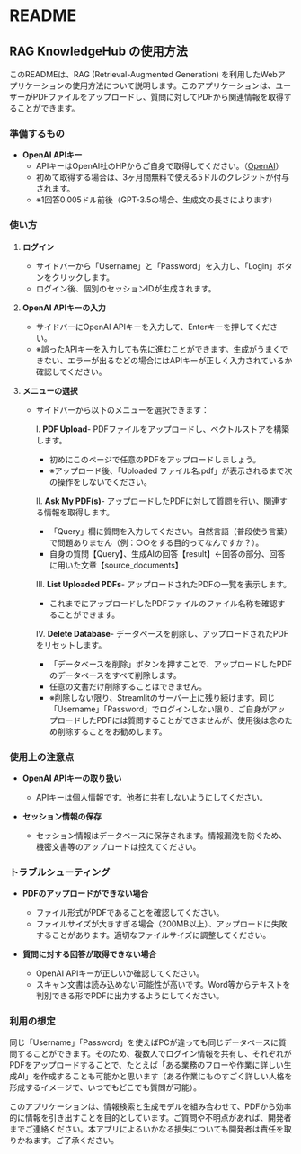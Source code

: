 # README

## RAG KnowledgeHub の使用方法

このREADMEは、RAG (Retrieval-Augmented Generation) を利用したWebアプリケーションの使用方法について説明します。このアプリケーションは、ユーザーがPDFファイルをアップロードし、質問に対してPDFから関連情報を取得することができます。

### 準備するもの
- **OpenAI APIキー**
  - APIキーはOpenAI社のHPからご自身で取得してください。（[OpenAI](https://platform.openai.com/docs/overview)）
  - 初めて取得する場合は、3ヶ月間無料で使える5ドルのクレジットが付与されます。
  - ※1回答0.005ドル前後（GPT-3.5の場合、生成文の長さによります）

### 使い方

1. **ログイン**
   - サイドバーから「Username」と「Password」を入力し、「Login」ボタンをクリックします。
   - ログイン後、個別のセッションIDが生成されます。

2. **OpenAI APIキーの入力**
   - サイドバーにOpenAI APIキーを入力して、Enterキーを押してください。
   - ※誤ったAPIキーを入力しても先に進むことができます。生成がうまくできない、エラーが出るなどの場合にはAPIキーが正しく入力されているか確認してください。

3. **メニューの選択**
   - サイドバーから以下のメニューを選択できます：

     Ⅰ. **PDF Upload**- PDFファイルをアップロードし、ベクトルストアを構築します。
        - 初めにこのページで任意のPDFをアップロードしましょう。
        - ※アップロード後、「Uploaded ファイル名.pdf」が表示されるまで次の操作をしないでください。

     Ⅱ. **Ask My PDF(s)**- アップロードしたPDFに対して質問を行い、関連する情報を取得します。
        - 「Query」欄に質問を入力してください。自然言語（普段使う言葉）で問題ありません（例：○○をする目的ってなんですか？）。
        - 自身の質問【Query】、生成AIの回答【result】←回答の部分、回答に用いた文章【source_documents】

     Ⅲ. **List Uploaded PDFs**- アップロードされたPDFの一覧を表示します。
        - これまでにアップロードしたPDFファイルのファイル名称を確認することができます。

     Ⅳ. **Delete Database**- データベースを削除し、アップロードされたPDFをリセットします。
        - 「データベースを削除」ボタンを押すことで、アップロードしたPDFのデータベースをすべて削除します。
        - 任意の文書だけ削除することはできません。
        - ※削除しない限り、Streamlitのサーバー上に残り続けます。同じ「Username」「Password」でログインしない限り、ご自身がアップロードしたPDFには質問することができませんが、使用後は念のため削除することをお勧めします。

### 使用上の注意点

- **OpenAI APIキーの取り扱い**
  - APIキーは個人情報です。他者に共有しないようにしてください。

- **セッション情報の保存**
  - セッション情報はデータベースに保存されます。情報漏洩を防ぐため、機密文書等のアップロードは控えてください。

### トラブルシューティング

- **PDFのアップロードができない場合**
  - ファイル形式がPDFであることを確認してください。
  - ファイルサイズが大きすぎる場合（200MB以上）、アップロードに失敗することがあります。適切なファイルサイズに調整してください。

- **質問に対する回答が取得できない場合**
  - OpenAI APIキーが正しいか確認してください。
  - スキャン文書は読み込めない可能性が高いです。Word等からテキストを判別できる形でPDFに出力するようにしてください。

### 利用の想定

同じ「Username」「Password」を使えばPCが違っても同じデータベースに質問することができます。そのため、複数人でログイン情報を共有し、それぞれがPDFをアップロードすることで、たとえば「ある業務のフローや作業に詳しい生成AI」を作成することも可能かと思います（ある作業にものすごく詳しい人格を形成するイメージで、いつでもどこでも質問が可能）。

このアプリケーションは、情報検索と生成モデルを組み合わせて、PDFから効率的に情報を引き出すことを目的としています。ご質問や不明点があれば、開発者までご連絡ください。本アプリによるいかなる損失についても開発者は責任を取りかねます。ご了承ください。
